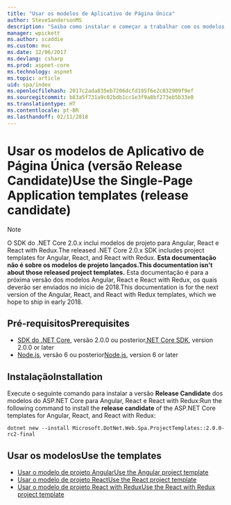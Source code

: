 ```yaml
---
title: "Usar os modelos de Aplicativo de Página Única"
author: SteveSandersonMS
description: "Saiba como instalar e começar a trabalhar com os modelos de projeto da versão Release Candidate do SPA (Aplicativo de Página Única ASP.NET Core)."
manager: wpickett
ms.author: scaddie
ms.custom: mvc
ms.date: 12/06/2017
ms.devlang: csharp
ms.prod: aspnet-core
ms.technology: aspnet
ms.topic: article
uid: spa/index
ms.openlocfilehash: 2017c2ada835eb7206dcfd195f6e2c032909f9ef
ms.sourcegitcommit: b83a5f731a9c02bdb1cc1e3f9a8bf273eb5b33e0
ms.translationtype: HT
ms.contentlocale: pt-BR
ms.lasthandoff: 02/11/2018
---
```

# <a name="use-the-single-page-application-templates-release-candidate"></a><span data-ttu-id="867a3-103">Usar os modelos de Aplicativo de Página Única (versão Release Candidate)</span><span class="sxs-lookup"><span data-stu-id="867a3-103">Use the Single-Page Application templates (release candidate)</span></span>

> [!NOTE]
> <span data-ttu-id="867a3-104">O SDK do .NET Core 2.0.x inclui modelos de projeto para Angular, React e React with Redux.</span><span class="sxs-lookup"><span data-stu-id="867a3-104">The released .NET Core 2.0.x SDK includes project templates for Angular, React, and React with Redux.</span></span> <span data-ttu-id="867a3-105">**Esta documentação não é sobre os modelos de projeto lançados.**</span><span class="sxs-lookup"><span data-stu-id="867a3-105">**This documentation isn't about those released project templates.**</span></span> <span data-ttu-id="867a3-106">Esta documentação é para a próxima versão dos modelos Angular, React e React with Redux, os quais deverão ser enviados no início de 2018.</span><span class="sxs-lookup"><span data-stu-id="867a3-106">This documentation is for the next version of the Angular, React, and React with Redux templates, which we hope to ship in early 2018.</span></span>

## <a name="prerequisites"></a><span data-ttu-id="867a3-107">Pré-requisitos</span><span class="sxs-lookup"><span data-stu-id="867a3-107">Prerequisites</span></span>

* <span data-ttu-id="867a3-108">[SDK do .NET Core](https://www.microsoft.com/net/download), versão 2.0.0 ou posterior</span><span class="sxs-lookup"><span data-stu-id="867a3-108">[.NET Core SDK](https://www.microsoft.com/net/download), version 2.0.0 or later</span></span>
* <span data-ttu-id="867a3-109">[Node.js](https://nodejs.org), versão 6 ou posterior</span><span class="sxs-lookup"><span data-stu-id="867a3-109">[Node.js](https://nodejs.org), version 6 or later</span></span>

## <a name="installation"></a><span data-ttu-id="867a3-110">Instalação</span><span class="sxs-lookup"><span data-stu-id="867a3-110">Installation</span></span>

<span data-ttu-id="867a3-111">Execute o seguinte comando para instalar a versão **Release Candidate** dos modelos do ASP.NET Core para Angular, React e React with Redux:</span><span class="sxs-lookup"><span data-stu-id="867a3-111">Run the following command to install the **release candidate** of the ASP.NET Core templates for Angular, React, and React with Redux:</span></span>

```console
dotnet new --install Microsoft.DotNet.Web.Spa.ProjectTemplates::2.0.0-rc2-final
```

## <a name="use-the-templates"></a><span data-ttu-id="867a3-112">Usar os modelos</span><span class="sxs-lookup"><span data-stu-id="867a3-112">Use the templates</span></span>

- [<span data-ttu-id="867a3-113">Usar o modelo de projeto Angular</span><span class="sxs-lookup"><span data-stu-id="867a3-113">Use the Angular project template</span></span>](xref:spa/angular)
- [<span data-ttu-id="867a3-114">Usar o modelo de projeto React</span><span class="sxs-lookup"><span data-stu-id="867a3-114">Use the React project template</span></span>](xref:spa/react)
- [<span data-ttu-id="867a3-115">Usar o modelo de projeto React with Redux</span><span class="sxs-lookup"><span data-stu-id="867a3-115">Use the React with Redux project template</span></span>](xref:spa/react-with-redux)
